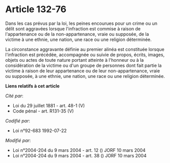 # Article 132-76

Dans les cas prévus par la loi, les peines encourues pour un crime ou un délit sont aggravées lorsque l'infraction est
commise à raison de l'appartenance ou de la non-appartenance, vraie ou supposée, de la victime à une ethnie, une nation, une
race ou une religion déterminée.

La circonstance aggravante définie au premier alinéa est constituée lorsque l'infraction est précédée, accompagnée ou suivie
de propos, écrits, images, objets ou actes de toute nature portant atteinte à l'honneur ou à la considération de la victime
ou d'un groupe de personnes dont fait partie la victime à raison de leur appartenance ou de leur non-appartenance, vraie ou
supposée, à une ethnie, une nation, une race ou une religion déterminée.

**Liens relatifs à cet article**

_Cité par_:

  - Loi du 29 juillet 1881 - art. 48-1 (V)
  - Code pénal - art. R131-35 (V)

_Codifié par_:

  - Loi n°92-683 1992-07-22

_Modifié par_:

  - Loi n°2004-204 du 9 mars 2004 - art. 12 () JORF 10 mars 2004
  - Loi n°2004-204 du 9 mars 2004 - art. 38 () JORF 10 mars 2004
